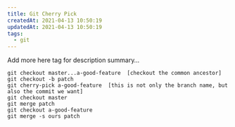 ```yaml
---
title: Git Cherry Pick
createdAt: 2021-04-13 10:50:19
updatedAt: 2021-04-13 10:50:19
tags:
  - git
---
```


Add more here tag for description summary…

```Git
git checkout master...a-good-feature  [checkout the common ancestor]
git checkout -b patch
git cherry-pick a-good-feature  [this is not only the branch name, but also the commit we want]
git checkout master
git merge patch
git checkout a-good-feature
git merge -s ours patch
```
